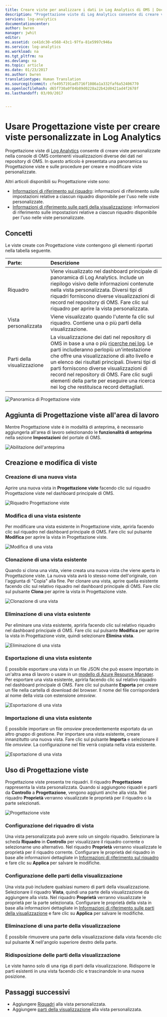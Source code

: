 ```yaml
---
title: Creare viste per analizzare i dati in Log Analytics di OMS | Documentazione Microsoft
description: "Progettazione viste di Log Analytics consente di creare viste personalizzate che vengono visualizzate nel portale di OMS e di Azure e contengono visualizzazioni diverse dei dati nel repository di OMS. In questo articolo è presentata una panoramica su Progettazione viste e sulle procedure per creare e modificare viste personalizzate."
services: log-analytics
documentationcenter: 
author: bwren
manager: jwhit
editor: 
ms.assetid: ce41dc30-e568-43c1-97fa-81e5997c946a
ms.service: log-analytics
ms.workload: na
ms.tgt_pltfrm: na
ms.devlang: na
ms.topic: article
ms.date: 01/23/2017
ms.author: bwren
translationtype: Human Translation
ms.sourcegitcommit: cfe4957191ad5716f1086a1a332faf6a52406770
ms.openlocfilehash: d65f730a0f84b89d0228a22b42d0421ad4f2678f
ms.lasthandoff: 03/09/2017


---
```

# <a name="use-view-designer-to-create-custom-views-in-log-analytics"></a>Usare Progettazione viste per creare viste personalizzate in Log Analytics
Progettazione viste di [Log Analytics](log-analytics-overview.md) consente di creare viste personalizzate nella console di OMS contenenti visualizzazioni diverse dei dati nel repository di OMS. In questo articolo è presentata una panoramica su Progettazione viste e sulle procedure per creare e modificare viste personalizzate.

Altri articoli disponibili su Progettazione viste sono:

* [Informazioni di riferimento sul riquadro](log-analytics-view-designer-tiles.md): informazioni di riferimento sulle impostazioni relative a ciascun riquadro disponibile per l'uso nelle viste personalizzate. 
* [Informazioni di riferimento sulle parti della visualizzazione](log-analytics-view-designer-parts.md): informazioni di riferimento sulle impostazioni relative a ciascun riquadro disponibile per l'uso nelle viste personalizzate. 

## <a name="concepts"></a>Concetti
Le viste create con Progettazione viste contengono gli elementi riportati nella tabella seguente.

| Parte: | Descrizione |
|:--- |:--- |
| Riquadro |Viene visualizzato nel dashboard principale di panoramica di Log Analytics.  Include un riepilogo visivo delle informazioni contenute nella vista personalizzata.  Diversi tipi di riquadri forniscono diverse visualizzazioni di record nel repository di OMS.  Fare clic sul riquadro per aprire la vista personalizzata. |
| Vista personalizzata |Viene visualizzato quando l'utente fa clic sul riquadro.  Contiene una o più parti della visualizzazione. |
| Parti della visualizzazione |La visualizzazione dei dati nel repository di OMS in base a una o più [ricerche nei log](log-analytics-log-searches.md).  Le parti includeranno perlopiù un'intestazione che offre una visualizzazione di alto livello e un elenco dei risultati principali.  Diversi tipi di parti forniscono diverse visualizzazioni di record nel repository di OMS.  Fare clic sugli elementi della parte per eseguire una ricerca nei log che restituisca record dettagliati. |

![Panoramica di Progettazione viste](media/log-analytics-view-designer/overview.png)

## <a name="add-view-designer-to-your-workspace"></a>Aggiunta di Progettazione viste all'area di lavoro
Mentre Progettazione viste è in modalità di anteprima, è necessario aggiungerla all'area di lavoro selezionando le **funzionalità di anteprima** nella sezione **Impostazioni** del portale di OMS.

![Abilitazione dell'anteprima](media/log-analytics-view-designer/preview.png)

## <a name="creating-and-editing-views"></a>Creazione e modifica di viste
### <a name="create-a-new-view"></a>Creazione di una nuova vista
Aprire una nuova vista in **Progettazione viste** facendo clic sul riquadro Progettazione viste nel dashboard principale di OMS.

![Riquadro Progettazione viste](media/log-analytics-view-designer/view-designer-tile.png)

### <a name="edit-an-existing-view"></a>Modifica di una vista esistente
Per modificare una vista esistente in Progettazione viste, aprirla facendo clic sul riquadro nel dashboard principale di OMS.  Fare clic sul pulsante **Modifica** per aprire la vista in Progettazione viste.

![Modifica di una vista](media/log-analytics-view-designer/menu-edit.png)

### <a name="clone-an-existing-view"></a>Clonazione di una vista esistente
Quando si clona una vista, viene creata una nuova vista che viene aperta in Progettazione viste.  La nuova vista avrà lo stesso nome dell'originale, con l'aggiunta di "Copia" alla fine.  Per clonare una vista, aprire quella esistente facendo clic sul relativo riquadro nel dashboard principale di OMS.  Fare clic sul pulsante **Clona** per aprire la vista in Progettazione viste.

![Clonazione di una vista](media/log-analytics-view-designer/edit-menu-clone.png)

### <a name="delete-an-existing-view"></a>Eliminazione di una vista esistente
Per eliminare una vista esistente, aprirla facendo clic sul relativo riquadro nel dashboard principale di OMS.  Fare clic sul pulsante **Modifica** per aprire la vista in Progettazione viste, quindi selezionare **Elimina vista**.

![Eliminazione di una vista](media/log-analytics-view-designer/edit-menu-delete.png)

### <a name="export-an-existing-view"></a>Esportazione di una vista esistente
È possibile esportare una vista in un file JSON che può essere importato in un'altra area di lavoro o usare in un [modello di Azure Resource Manager](../azure-resource-manager/resource-group-authoring-templates.md).  Per esportare una vista esistente, aprirla facendo clic sul relativo riquadro nel dashboard principale di OMS.  Fare clic sul pulsante **Esporta** per creare un file nella cartella di download del browser.  Il nome del file corrisponderà al nome della vista con estensione *omsview*.

![Esportazione di una vista](media/log-analytics-view-designer/edit-menu-export.png)

### <a name="import-an-existing-view"></a>Importazione di una vista esistente
È possibile importare un file *omsview* precedentemente esportato da un altro gruppo di gestione.  Per importare una vista esistente, creare innanzitutto una nuova vista.  Fare clic sul pulsante **Importa** e selezionare il file *omsview*.  La configurazione nel file verrà copiata nella vista esistente.

![Esportazione di una vista](media/log-analytics-view-designer/edit-menu-import.png)

## <a name="working-with-view-designer"></a>Uso di Progettazione viste
Progettazione viste presenta tre riquadri.  Il riquadro **Progettazione** rappresenta la vista personalizzata.  Quando si aggiungono riquadri e parti da **Controllo** a **Progettazione**, vengono aggiunti anche alla vista.  Nel riquadro **Proprietà** verranno visualizzate le proprietà per il riquadro o la parte selezionati.

![Progettazione viste](media/log-analytics-view-designer/view-designer-screenshot.png)

### <a name="configure-view-tile"></a>Configurazione del riquadro di vista
Una vista personalizzata può avere solo un singolo riquadro.  Selezionare la scheda **Riquadro** in **Controllo** per visualizzare il riquadro corrente o selezionarne uno alternativo.  Nel riquadro **Proprietà** verranno visualizzate le proprietà per il riquadro corrente.  Configurare le proprietà del riquadro in base alle informazioni dettagliate in [Informazioni di riferimento sul riquadro](log-analytics-view-designer-tiles.md) e fare clic su **Applica** per salvare le modifiche.

### <a name="configure-visualization-parts"></a>Configurazione delle parti della visualizzazione
Una vista può includere qualsiasi numero di parti della visualizzazione.  Selezionare il riquadro **Vista**, quindi una parte della visualizzazione da aggiungere alla vista.  Nel riquadro **Proprietà** verranno visualizzate le proprietà per la parte selezionata.  Configurare le proprietà della vista in base alla informazioni dettagliate in [Informazioni di riferimento sulle parti della visualizzazione](log-analytics-view-designer-parts.md) e fare clic su **Applica** per salvare le modifiche.

### <a name="delete-a-visualization-part"></a>Eliminazione di una parte della visualizzazione
È possibile rimuovere una parte della visualizzazione dalla vista facendo clic sul pulsante **X** nell'angolo superiore destro della parte.

### <a name="rearrange-visualization-parts"></a>Ridisposizione delle parti della visualizzazione
Le viste hanno solo di una riga di parti della visualizzazione.  Ridisporre le parti esistenti in una vista facendo clic e trascinandole in una nuova posizione.

## <a name="next-steps"></a>Passaggi successivi
* Aggiungere [Riquadri](log-analytics-view-designer-tiles.md) alla vista personalizzata.
* Aggiungere [parti della visualizzazione](log-analytics-view-designer-parts.md) alla vista personalizzata.


